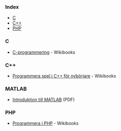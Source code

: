 ### Index

* [C](#c)
* [C++](#cpp)
* [PHP](#php)


### C

* [C-programmering](https://sv.wikibooks.org/wiki/C-programmering) - Wikibooks


<h3 id="cpp">C++</h3>

* [Programmera spel i C++ för nybörjare](https://sv.wikibooks.org/wiki/Programmera_spel_i_C%2B%2B_f%C3%B6r_nyb%C3%B6rjare) - Wikibooks


### MATLAB

* [Introduktion till MATLAB](https://www.liber.se/plus/E470523401.pdf) (PDF)


### PHP

* [Programmera i PHP](https://sv.wikibooks.org/wiki/Programmera_i_PHP) - Wikibooks
